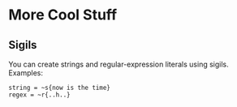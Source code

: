 # More Cool Stuff

## Sigils

You can create strings and regular-expression literals using sigils. Examples:
```
string = ~s{now is the time}
regex = ~r{..h..}
```
